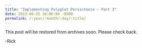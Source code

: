 ```yaml
---
title: "Implementing Polyglot Persistence – Part 3"
date: 2013-06-25 16:06:04 -0500
permalink: /:year/:month/:day/:title/
---
```


This post will be restored from archives soon.  Please check back.

-Rick